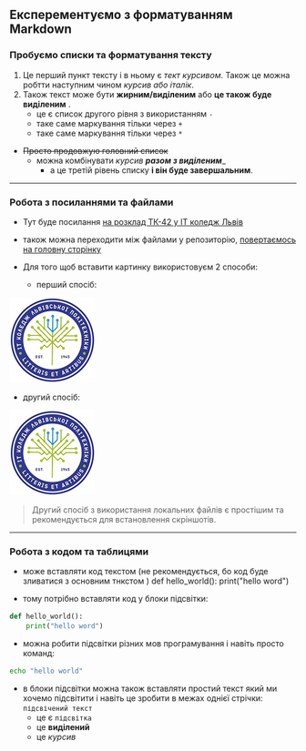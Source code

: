 ## Експерементуємо з форматуванням Markdown
### Пробуємо списки та форматування тексту 
1. Це перший пункт тексту і в ньому є _тект курсивом_. Також це можна робтти наступним чином *курсив або італік*.
1. Також текст може бути __жирним/виділеним__ або **це також буде виділеним** .
    - це є список другого рівня з використанням `-`
    + таке саме маркування тільки через `+`
    * таке саме маркування тільки через `*`
- ~~Просто продовжую головний список~~
    - можна комбінувати _курсив **разом з виділеним**__
        - а це третій рівень списку __і він буде завершальним__.

---

### Робота з посиланнями та файлами
- Тут буде посилання [на розклад ТК-42 у IT коледж Львів](https://itcollege.lviv.ua/rozklad-1-sem-23-24/ "Переходимо по URL")
- також можна переходити між файлами у репозиторію, [повертаємось на головну сторінку](../README.md)

- Для того щоб вставити картинку використовуєм 2 способи: 
    - перший спосіб:

![будь-який текст.](https://github.com/dmytro-pryshliak/r1/raw/main/init/pictures/logo-lit.jpg "Не забуваємо змінити blob на raw")

- другий спосіб:

![будь-який текст.](pictures/logo-lit.jpg "Перехід до локального файлу")

> Другий спосіб з використання локальних файлів є простішим та рекомендується для встановлення скріншотів.

---

### Робота з кодом та таблицями
+ може вставляти код текстом (не рекомендується, бо код буде зливатися з основним тнкстом )
def hello_world():
    print("hello word")

+ тому потрібно вставляти код у блоки підсвітки:
```python
def hello_world():
    print("hello word")
```

+ можна робити підсвітки різних мов програмування і навіть просто команд:
```bash
echo "hello world"
```

+ в блоки підсвітки можна також вставляти простий текст який ми хочемо підсвітити і навіть це зробити в межах однієї стрічки: `підсвічений текст`
    - це є `підсвітка`
    - це __виділений__
    - це  _курсив_





